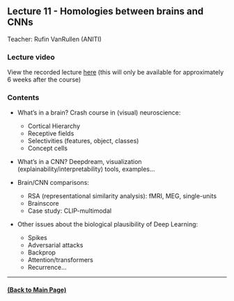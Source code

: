 ## Lecture 11 - Homologies between brains and CNNs
Teacher: Rufin VanRullen (ANITI)

### Lecture video
View the recorded lecture [here](https://drive.google.com/file/d/1nq7tBcEK6czNpO2-nHd-4pj1dhmMHsbi/view?usp=sharing)  (this will only be available for approximately 6 weeks after the course)

### Contents

+ What’s in a brain? Crash course in (visual) neuroscience:
  + Cortical Hierarchy
  + Receptive fields
  + Selectivities (features, object, classes)
  + Concept cells

+ What’s in a CNN? Deepdream, visualization (explainability/interpretability) tools, examples…

+ Brain/CNN comparisons:
  + RSA (representational similarity analysis): fMRI, MEG, single-units
  + Brainscore
  + Case study: CLIP-multimodal

+ Other issues about the biological plausibility of Deep Learning: 
  + Spikes
  + Adversarial attacks
  + Backprop
  + Attention/transformers
  + Recurrence…

---
#### [(Back to Main Page)](../index.md)
